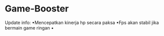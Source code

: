 # Game-Booster
Update info:
•Mencepatkan kinerja hp secara paksa
•Fps akan stabil jika bermain game ringan
•
